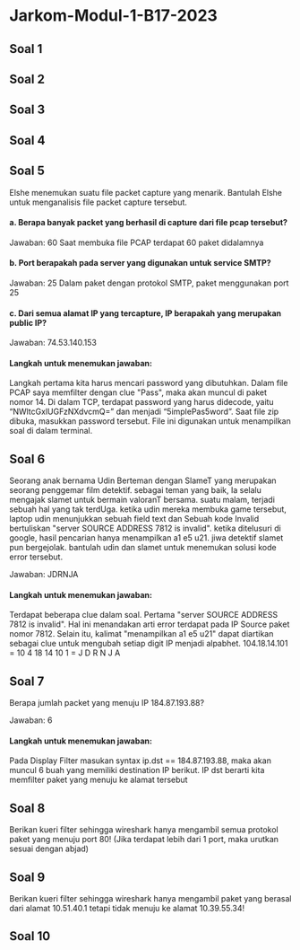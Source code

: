 # Jarkom-Modul-1-B17-2023

## Soal 1
## Soal 2
## Soal 3
## Soal 4

## Soal 5
Elshe menemukan suatu file packet capture yang menarik. Bantulah Elshe untuk menganalisis file packet capture tersebut.

#### a. Berapa banyak packet yang berhasil di capture dari file pcap tersebut?
Jawaban: 60
Saat membuka file PCAP terdapat 60 paket didalamnya 
#### b. Port berapakah pada server yang digunakan untuk service SMTP?
Jawaban: 25
Dalam paket dengan protokol SMTP, paket menggunakan port 25
#### c. Dari semua alamat IP yang tercapture, IP berapakah yang merupakan public IP?
Jawaban: 74.53.140.153

#### Langkah untuk menemukan jawaban:
Langkah pertama kita harus mencari password yang dibutuhkan. Dalam file PCAP saya memfilter dengan clue "Pass", maka akan muncul di paket nomor 14. Di dalam TCP, terdapat password yang harus didecode, yaitu “NWltcGxlUGFzNXdvcmQ=” dan menjadi “5implePas5word”. Saat file zip dibuka, masukkan password tersebut. File ini digunakan untuk menampilkan soal di dalam terminal.

## Soal 6
Seorang anak bernama Udin Berteman dengan SlameT yang merupakan seorang penggemar film detektif. sebagai teman yang baik, Ia selalu mengajak slamet untuk bermain valoranT bersama. suatu malam, terjadi sebuah hal yang tak terdUga. ketika udin mereka membuka game tersebut, laptop udin menunjukkan sebuah field text dan Sebuah kode Invalid bertuliskan "server SOURCE ADDRESS 7812 is invalid". ketika ditelusuri di google, hasil pencarian hanya menampilkan a1 e5 u21. jiwa detektif slamet pun bergejolak. bantulah udin dan slamet untuk menemukan solusi kode error tersebut.

Jawaban: JDRNJA
#### Langkah untuk menemukan jawaban:
Terdapat beberapa clue dalam soal. Pertama "server SOURCE ADDRESS 7812 is invalid". Hal ini menandakan arti error terdapat pada IP Source paket nomor 7812. Selain itu, kalimat "menampilkan a1 e5 u21" dapat diartikan sebagai clue untuk mengubah setiap digit IP menjadi alpabhet. 104.18.14.101 = 10 4 18 14 10 1 = J D R N J A

## Soal 7
Berapa jumlah packet yang menuju IP 184.87.193.88?

Jawaban: 6
#### Langkah untuk menemukan jawaban:
Pada Display Filter masukan syntax ip.dst == 184.87.193.88, maka akan muncul 6 buah yang memiliki destination IP berikut. IP dst berarti kita memfilter paket yang menuju ke alamat tersebut

## Soal 8
Berikan kueri filter sehingga wireshark hanya mengambil semua protokol paket yang menuju port 80! (Jika terdapat lebih dari 1 port, maka urutkan sesuai dengan abjad)

## Soal 9
Berikan kueri filter sehingga wireshark hanya mengambil paket yang berasal dari alamat 10.51.40.1 tetapi tidak menuju ke alamat 10.39.55.34!

## Soal 10
